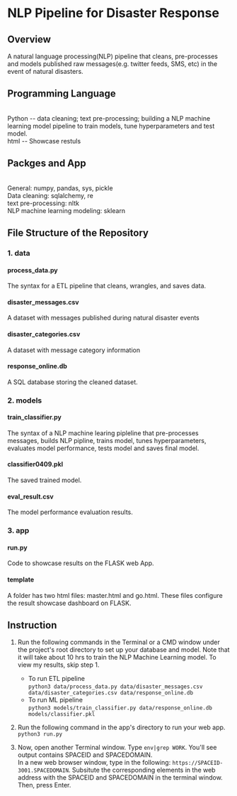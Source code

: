 # NLP Pipeline for Disaster Response

## Overview 
A natural language processing(NLP) pipeline that cleans, pre-processes and models published raw messages(e.g. twitter feeds, SMS, etc) in the event of natural disasters.

## Programming Language
<br> Python -- data cleaning; text pre-processing; building a NLP machine learning model pipeline to train models, tune hyperparameters and test model. 
<br>html -- Showcase restuls

## Packges and App
<br>General: numpy, pandas, sys, pickle
<br>Data cleaning: sqlalchemy, re 
<br>text pre-processing: nltk
<br>NLP machine learning modeling: sklearn

## File Structure of the Repository

### 1. data
#### process_data.py
The syntax for a ETL pipeline that cleans, wrangles, and saves data.
#### disaster_messages.csv
A dataset with messages published during natural disaster events
#### disaster_categories.csv
A dataset with message category information 
#### response_online.db
A SQL database storing the cleaned dataset.
### 2. models

#### train_classifier.py
The syntax of a NLP machine learing pipleline that pre-processes messages, builds NLP pipline, trains model, tunes hyperparameters, evaluates model performance, tests model and saves final model.
#### classifier0409.pkl
The saved trained model.
#### eval_result.csv
The model performance evaluation results. 

### 3. app
#### run.py
Code to showcase results on the FLASK web App. 
#### template
A folder has two html files: master.html and go.html. These files configure the result showcase dashboard on FLASK.

## Instruction
1. Run the following commands in the Terminal or a CMD window under the project's root directory to set up your database and model. Note that it will take about 10 hrs to train the NLP Machine Learning model. To view my results, skip step 1. 

    - To run ETL pipeline
        <br>`python3 data/process_data.py data/disaster_messages.csv data/disaster_categories.csv data/response_online.db`
    - To run ML pipeline 
        <br>`python3 models/train_classifier.py data/response_online.db models/classifier.pkl`

2. Run the following command in the app's directory to run your web app.
    `python3 run.py`

3. Now, open another Terminal window. Type `env|grep WORK`. You'll see output contains SPACEID and SPACEDOMAIN. 
<br> In a new web browser window, type in the following: `https://SPACEID-3001.SPACEDOMAIN`. Subsitute the corresponding elements in the web address with the SPACEID and SPACEDOMAIN in the terminal window. Then, press Enter.



